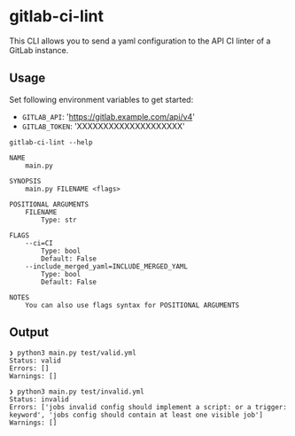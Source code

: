 # gitlab-ci-lint

This CLI allows you to send a yaml configuration to the API CI linter of a GitLab instance.

## Usage

Set following environment variables to get started:

- `GITLAB_API`: 'https://gitlab.example.com/api/v4'
- `GITLAB_TOKEN`: 'XXXXXXXXXXXXXXXXXXXX'

```
gitlab-ci-lint --help

NAME
    main.py

SYNOPSIS
    main.py FILENAME <flags>

POSITIONAL ARGUMENTS
    FILENAME
        Type: str

FLAGS
    --ci=CI
        Type: bool
        Default: False
    --include_merged_yaml=INCLUDE_MERGED_YAML
        Type: bool
        Default: False

NOTES
    You can also use flags syntax for POSITIONAL ARGUMENTS
```

## Output

```
❯ python3 main.py test/valid.yml
Status: valid
Errors: []
Warnings: []

❯ python3 main.py test/invalid.yml
Status: invalid
Errors: ['jobs invalid config should implement a script: or a trigger: keyword', 'jobs config should contain at least one visible job']
Warnings: []
```
